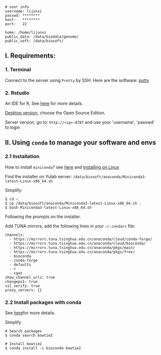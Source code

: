





```
# user info
username: lijunxi
passwd: ********
host:   ********
port:   22

home: /home/lijunxi
public_data: /data/biodata/genome/
public_soft: /data/biosoft/
```



## I. Requirements:

### 1. Terminal

Connect to the server using `Pretty` by SSH. Here are the software: [putty](https://www.chiark.greenend.org.uk/~sgtatham/putty/latest.html)

### 2. Rstudio  

An IDE for R, See [here](https://rstudio.com/) for more details. 

[Desktop version](https://rstudio.com/products/rstudio/), choose the Open Source Edition. 

Server version, go to: `http://<ip>:8787` and use your 'username', 'passwd' to login



## II. Using `conda` to manage your software and envs


### 2.1 Installation 

How to install `miniconda`? see [here](https://docs.conda.io/projects/conda/en/latest/user-guide/install/)
and [Installing on Linux](https://docs.conda.io/projects/conda/en/latest/user-guide/install/linux.html)

Find the installer on Yulab server: `/data/biosoft/anaconda/Miniconda3-latest-Linux-x86_64.sh`


Simplify:

```
$ cd ~
$ cp /data/biosoft/anaconda/Miniconda3-latest-Linux-x86_64.sh .
$ bash Miniconda3-latest-Linux-x86_64.sh
```

Following the prompts on the installer.

Add TUNA mirrors, add the following lines in your `~/.condarc` file:

```
channels:
  - https://mirrors.tuna.tsinghua.edu.cn/anaconda/cloud/conda-forge/
  - https://mirrors.tuna.tsinghua.edu.cn/anaconda/cloud/bioconda/
  - https://mirrors.tuna.tsinghua.edu.cn/anaconda/pkgs/main/
  - https://mirrors.tuna.tsinghua.edu.cn/anaconda/pkgs/free/
  - bioconda
  - conda-forge
  - defaults
  - r
  - cgat
show_channel_urls: true
changeps1: true
ssl_verify: true
proxy_servers: {}
```


### 2.2 Install packages with conda 

See [here](https://docs.conda.io/projects/conda/en/latest/user-guide/concepts/installing-with-conda.html)for more details.

Simplify

```
# Search packages
$ conda search bowtie2

# Install bowtie2
$ conda install -c bioconda bowtie2

```

